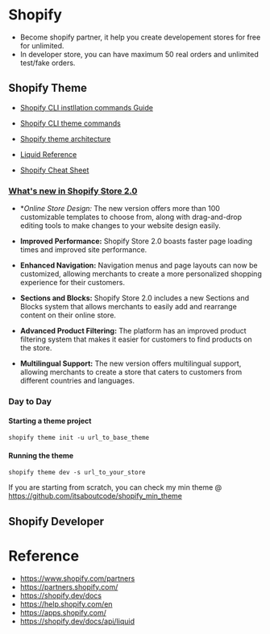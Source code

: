 # Shopify

- Become shopify partner, it help you create developement stores for free for unlimited.
- In developer store, you can have maximum 50 real orders and unlimited test/fake orders.

## Shopify Theme

- [Shopify CLI instllation commands Guide](https://shopify.dev/docs/themes/tools/cli/install)

- [Shopify CLI theme commands](https://shopify.dev/docs/themes/tools/cli/commands)

- [Shopify theme architecture](https://shopify.dev/docs/themes/architecture)

- [Liquid Reference](https://shopify.dev/docs/api/liquid)

- [Shopify Cheat Sheet](https://www.shopify.com/partners/shopify-cheat-sheet)

### [What's new in Shopify Store 2.0](https://www.shopify.com/partners/blog/shopify-online-store)

- **Online Store Design:* The new version offers more than 100 customizable templates to choose from, along with drag-and-drop editing tools to make changes to your website design easily.

- **Improved Performance:** Shopify Store 2.0 boasts faster page loading times and improved site performance.

- **Enhanced Navigation:** Navigation menus and page layouts can now be customized, allowing merchants to create a more personalized shopping experience for their customers.

- **Sections and Blocks:** Shopify Store 2.0 includes a new Sections and Blocks system that allows merchants to easily add and rearrange content on their online store.

- **Advanced Product Filtering:** The platform has an improved product filtering system that makes it easier for customers to find products on the store.

- **Multilingual Support:** The new version offers multilingual support, allowing merchants to create a store that caters to customers from different countries and languages.

### Day to Day 

#### Starting a theme project

`shopify theme init -u url_to_base_theme`


#### Running the theme

`shopify theme dev -s url_to_your_store`

If you are starting from scratch, you can check my min theme @ https://github.com/itsaboutcode/shopify_min_theme


## Shopify Developer



# Reference

- https://www.shopify.com/partners
- https://partners.shopify.com/
- https://shopify.dev/docs
- https://help.shopify.com/en
- https://apps.shopify.com/
- https://shopify.dev/docs/api/liquid
